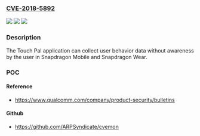 ### [CVE-2018-5892](https://cve.mitre.org/cgi-bin/cvename.cgi?name=CVE-2018-5892)
![](https://img.shields.io/static/v1?label=Product&message=Snapdragon%20Mobile%2C%20Snapdragon%20Wear&color=blue)
![](https://img.shields.io/static/v1?label=Version&message=MDM9206%2C%20MDM9607%2C%20MDM9650%2C%20MSM8996AU%2C%20SD%20210%2FSD%20212%2FSD%20205%2C%20SD%20425%2C%20SD%20427%2C%20SD%20430%2C%20SD%20435%2C%20SD%20450%2C%20SD%20615%2F16%2FSD%20415%2C%20SD%20625%2C%20SD%20650%2F52%2C%20SD%20810%2C%20SD%20820%2C%20SD%20835%2C%20SD%20845%2C%20SDM630%2C%20SDM636%2C%20SDM660%2C%20SDM710%2C%20Snapdragon_High_Med_2016%20&color=brightgreen)
![](https://img.shields.io/static/v1?label=Vulnerability&message=Configuration%20in%20Android&color=brightgreen)

### Description

The Touch Pal application can collect user behavior data without awareness by the user in Snapdragon Mobile and Snapdragon Wear.

### POC

#### Reference
- https://www.qualcomm.com/company/product-security/bulletins

#### Github
- https://github.com/ARPSyndicate/cvemon

